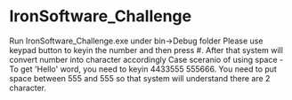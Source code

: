 # IronSoftware_Challenge
Run IronSoftware_Challenge.exe under bin->Debug folder
Please use keypad button to keyin the number and then press #.
After that system will convert number into character accordingly
Case sceranio of using space - To get 'Hello' word, you need to keyin 4433555 555666. You need to put space between 555 and 555 so that system will understand there are 2 character.
